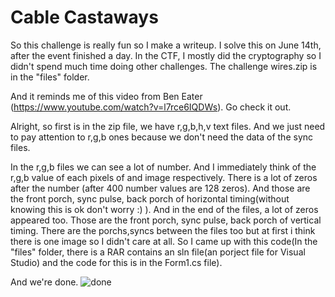 # Cable Castaways
So this challenge is really fun so I make a writeup. I solve this on June 14th, after the event finished a day. In the CTF, I mostly did the cryptography so I didn't spend much time doing other challenges. The challenge wires.zip is in the "files" folder.

And it reminds me of this video from Ben Eater (https://www.youtube.com/watch?v=l7rce6IQDWs). Go check it out.

Alright, so first is in the zip file, we have r,g,b,h,v text files. And we just need to pay attention to r,g,b ones because we don't need the data of the sync files.

In the r,g,b files we can see a lot of number. And I immediately think of the r,g,b value of each pixels of and image respectively. There is a lot of zeros after the number (after 400 number values are 128 zeros). And those are the front porch, sync pulse, back porch of horizontal timing(without knowing this is ok don't worry :) ). And in the end of the files, a lot of zeros appeared too. Those are the front porch, sync pulse, back porch of vertical timing. There are the porchs,syncs between the files too but at first i think there is one image so I didn't care at all. So I came up with this code(In the "files" folder, there is a RAR contains an sln file(an porject file for Visual Studio) and the code for this is in the Form1.cs file).

And we're done.
![done]()
